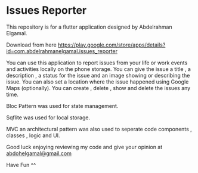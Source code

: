 # Issues Reporter
This repository is for a flutter application designed by Abdelrahman Elgamal.

Download from here https://play.google.com/store/apps/details?id=com.abdelrahmanelgamal.issues_reporter

You can use this application to report issues from your life or work events and activities locally on the phone storage.
You can give the issue a title , a description , a status for the issue and an image showing or describing the issue.
You can also set a location where the issue happened using Google Maps (optionally).
You can create , delete , show and delete the issues any time.


Bloc Pattern was used for state management.

Sqflite was used for local storage.

MVC an architectural pattern was also used to seperate code components , classes , logic and UI.

Good luck enjoying reviewing my code and give your opinion at abdohelgamal@gmail.com  

Have Fun ^^

